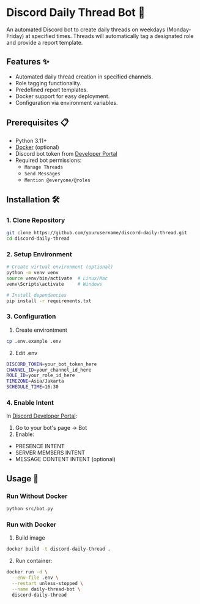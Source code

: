# Discord Daily Thread Bot 🤖

An automated Discord bot to create daily threads on weekdays (Monday-Friday) at specified times. Threads will automatically tag a designated role and provide a report template.

## Features ✨
- Automated daily thread creation in specified channels.
- Role tagging functionality.
- Predefined report templates.
- Docker support for easy deployment.
- Configuration via environment variables.

## Prerequisites 📋
- Python 3.11+
- [Docker](https://www.docker.com/) (optional)
- Discord bot token from [Developer Portal](https://discord.com/developers/applications)
- Required bot permissions:
  - `Manage Threads`
  - `Send Messages`
  - `Mention @everyone/@roles`

## Installation 🛠️

### 1. Clone Repository
```bash
git clone https://github.com/yourusername/discord-daily-thread.git
cd discord-daily-thread
```

### 2. Setup Environment
```bash
# Create virtual environment (optional)
python -m venv venv
source venv/bin/activate  # Linux/Mac
venv\Scripts\activate     # Windows

# Install dependencies
pip install -r requirements.txt
```

### 3. Configuration
1. Create environtment
```bash
cp .env.example .env
```
2. Edit .env
```bash
DISCORD_TOKEN=your_bot_token_here
CHANNEL_ID=your_channel_id_here
ROLE_ID=your_role_id_here
TIMEZONE=Asia/Jakarta
SCHEDULE_TIME=16:30
```
### 4. Enable Intent
In [Discord Developer Portal](https://discord.com/developers/applications):
1. Go to your bot's page → Bot
2. Enable:
- PRESENCE INTENT
- SERVER MEMBERS INTENT
- MESSAGE CONTENT INTENT (optional)

## Usage 🚀
### Run Without Docker
```bash
python src/bot.py
```

### Run with Docker
1. Build image
```bash
docker build -t discord-daily-thread .
```
2. Run container:
```bash
docker run -d \
  --env-file .env \
  --restart unless-stopped \
  --name daily-thread-bot \
  discord-daily-thread
```
